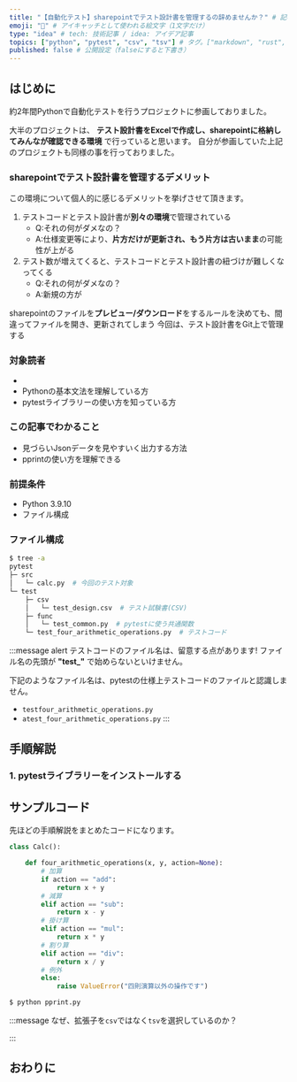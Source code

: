 ```yaml
---
title: "【自動化テスト】sharepointでテスト設計書を管理するの辞めませんか？" # 記事のタイトル
emoji: "🥝" # アイキャッチとして使われる絵文字（1文字だけ）
type: "idea" # tech: 技術記事 / idea: アイデア記事
topics: ["python", "pytest", "csv", "tsv"] # タグ。["markdown", "rust", "aws"]のように指定する
published: false # 公開設定（falseにすると下書き）
---
```

## はじめに
約2年間Pythonで自動化テストを行うプロジェクトに参画しておりました。

大半のプロジェクトは、
**テスト設計書をExcelで作成し、sharepointに格納してみんなが確認できる環境**
で行っていると思います。
自分が参画していた上記のプロジェクトも同様の事を行っておりました。

### sharepointでテスト設計書を管理するデメリット
この環境について個人的に感じるデメリットを挙げさせて頂きます。
1. テストコードとテスト設計書が**別々の環境**で管理されている
    - Q:それの何がダメなの？
    - A:仕様変更等により、**片方だけが更新され、もう片方は古いまま**の可能性が上がる
2. テスト数が増えてくると、テストコードとテスト設計書の紐づけが難しくなってくる
    - Q:それの何がダメなの？
    - A:新規の方が

sharepointのファイルを**プレビュー/ダウンロード**をするルールを決めても、間違ってファイルを開き、更新されてしまう
今回は、テスト設計書をGit上で管理する


### 対象読者
- 
- Pythonの基本文法を理解している方
- pytestライブラリーの使い方を知っている方

### この記事でわかること
- 見づらいJsonデータを見やすいく出力する方法
- pprintの使い方を理解できる

### 前提条件
- Python 3.9.10
- ファイル構成

### ファイル構成
```bash
$ tree -a
pytest
├─ src
│   └─ calc.py  # 今回のテスト対象
└─ test
    ├─ csv
    │   └─ test_design.csv  # テスト試験書(CSV)
    ├─ func
    │   └─ test_common.py  # pytestに使う共通関数
    └─ test_four_arithmetic_operations.py  # テストコード
```

:::message alert
テストコードのファイル名は、留意する点があります!
ファイル名の先頭が **"test_"** で始めらないといけません。

下記のようなファイル名は、pytestの仕様上テストコードのファイルと認識しません。
- `testfour_arithmetic_operations.py`
- `atest_four_arithmetic_operations.py`
:::


## 手順解説
### 1. pytestライブラリーをインストールする

## サンプルコード
先ほどの手順解説をまとめたコードになります。
```python:calc.py
class Calc():

    def four_arithmetic_operations(x, y, action=None):
        # 加算
        if action == "add":
            return x + y
        # 減算
        elif action == "sub":
            return x - y
        # 掛け算
        elif action == "mul":
            return x * y
        # 割り算
        elif action == "div":
            return x / y
        # 例外
        else:
            raise ValueError("四則演算以外の操作です")
```

```bash
$ python pprint.py

```

:::message
なぜ、拡張子を`csv`ではなく`tsv`を選択しているのか？

:::

## おわりに

